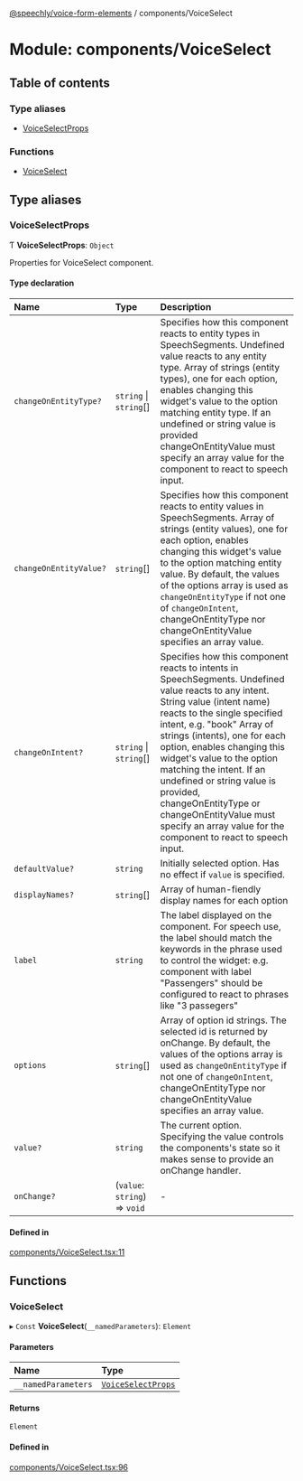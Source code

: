 [@speechly/voice-form-elements](../README.md) / components/VoiceSelect

# Module: components/VoiceSelect

## Table of contents

### Type aliases

- [VoiceSelectProps](components_VoiceSelect.md#voiceselectprops)

### Functions

- [VoiceSelect](components_VoiceSelect.md#voiceselect)

## Type aliases

### VoiceSelectProps

Ƭ **VoiceSelectProps**: `Object`

Properties for VoiceSelect component.

#### Type declaration

| Name | Type | Description |
| :------ | :------ | :------ |
| `changeOnEntityType?` | `string` \| `string`[] | Specifies how this component reacts to entity types in SpeechSegments. Undefined value reacts to any entity type. Array of strings (entity types), one for each option, enables changing this widget's value to the option matching entity type. If an undefined or string value is provided changeOnEntityValue must specify an array value for the component to react to speech input. |
| `changeOnEntityValue?` | `string`[] | Specifies how this component reacts to entity values in SpeechSegments. Array of strings (entity values), one for each option, enables changing this widget's value to the option matching entity value. By default, the values of the options array is used as `changeOnEntityType` if not one of `changeOnIntent`, changeOnEntityType nor changeOnEntityValue specifies an array value. |
| `changeOnIntent?` | `string` \| `string`[] | Specifies how this component reacts to intents in SpeechSegments. Undefined value reacts to any intent. String value (intent name) reacts to the single specified intent, e.g. "book" Array of strings (intents), one for each option, enables changing this widget's value to the option matching the intent. If an undefined or string value is provided, changeOnEntityType or changeOnEntityValue must specify an array value for the component to react to speech input. |
| `defaultValue?` | `string` | Initially selected option. Has no effect if `value` is specified. |
| `displayNames?` | `string`[] | Array of human-fiendly display names for each option |
| `label` | `string` | The label displayed on the component. For speech use, the label should match the keywords in the phrase used to control the widget: e.g. component with label "Passengers" should be configured to react to phrases like "3 passegers" |
| `options` | `string`[] | Array of option id strings. The selected id is returned by onChange. By default, the values of the options array is used as `changeOnEntityType` if not one of `changeOnIntent`, changeOnEntityType nor changeOnEntityValue specifies an array value. |
| `value?` | `string` | The current option. Specifying the value controls the components's state so it makes sense to provide an onChange handler. |
| `onChange?` | (`value`: `string`) => `void` | - |

#### Defined in

[components/VoiceSelect.tsx:11](https://github.com/speechly/speechly-demos/blob/c564abb/libraries/voice-form-elements/src/components/VoiceSelect.tsx#L11)

## Functions

### VoiceSelect

▸ `Const` **VoiceSelect**(`__namedParameters`): `Element`

#### Parameters

| Name | Type |
| :------ | :------ |
| `__namedParameters` | [`VoiceSelectProps`](components_VoiceSelect.md#voiceselectprops) |

#### Returns

`Element`

#### Defined in

[components/VoiceSelect.tsx:96](https://github.com/speechly/speechly-demos/blob/c564abb/libraries/voice-form-elements/src/components/VoiceSelect.tsx#L96)
